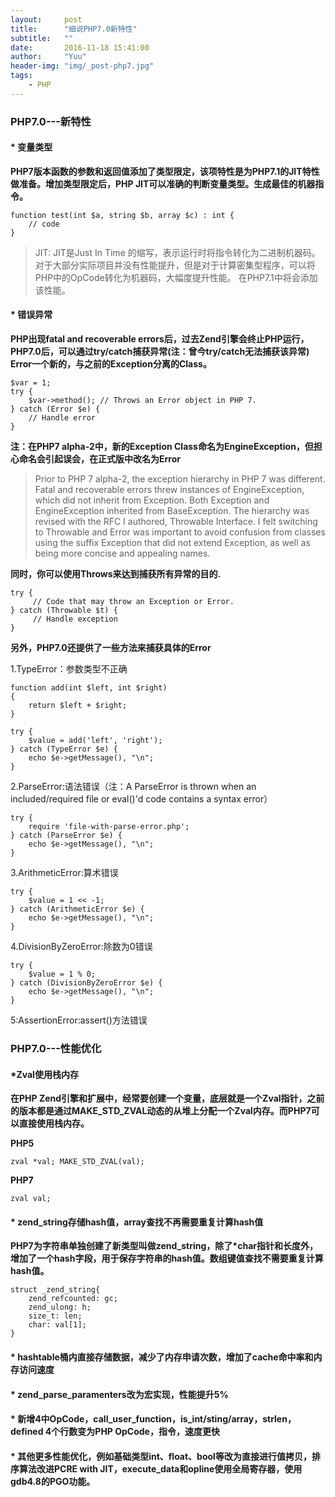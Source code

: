 ```yaml
---
layout:     post
title:      "细说PHP7.0新特性"
subtitle:   ""
date:       2016-11-18 15:41:00
author:     "Yuu"
header-img: "img/_post-php7.jpg"
tags:
    - PHP
---
```


### PHP7.0---新特性

#### * 变量类型
**PHP7版本函数的参数和返回值添加了类型限定，该项特性是为PHP7.1的JIT特性做准备。增加类型限定后，PHP JIT可以准确的判断变量类型。生成最佳的机器指令。**

    function test(int $a, string $b, array $c) : int {
        // code
    }

> JIT:  JIT是Just In Time 的缩写，表示运行时将指令转化为二进制机器码。对于大部分实际项目并没有性能提升，但是对于计算密集型程序，可以将PHP中的OpCode转化为机器码，大幅度提升性能。
> 在PHP7.1中将会添加该性能。

#### * 错误异常
**PHP出现fatal and recoverable errors后，过去Zend引擎会终止PHP运行，PHP7.0后，可以通过try/catch捕获异常(注：曾今try/catch无法捕获该异常)**
**Error一个新的，与之前的Exception分离的Class。**

    $var = 1;
    try {
        $var->method(); // Throws an Error object in PHP 7.
    } catch (Error $e) {
        // Handle error
    }

 **注：在PHP7 alpha-2中，新的Exception Class命名为EngineException，但担心命名会引起误会，在正式版中改名为Error**

> Prior to PHP 7 alpha-2, the exception hierarchy in PHP 7 was different. Fatal and recoverable errors threw instances of EngineException, which did not inherit from Exception. Both Exception and EngineException inherited from BaseException. The hierarchy was revised with the RFC I authored, Throwable Interface. I felt switching to Throwable and Error was important to avoid confusion from classes using the suffix Exception that did not extend Exception, as well as being more concise and appealing names.

**同时，你可以使用Throws来达到捕获所有异常的目的.**

    try {
         // Code that may throw an Exception or Error.
    } catch (Throwable $t) {
         // Handle exception
    }


**另外，PHP7.0还提供了一些方法来捕获具体的Error**

1.TypeError：参数类型不正确

    function add(int $left, int $right)
    {
        return $left + $right;
    }

    try {
        $value = add('left', 'right');
    } catch (TypeError $e) {
        echo $e->getMessage(), "\n";
    }

2.ParseError:语法错误（注：A ParseError is thrown when an included/required file or eval()'d code contains a syntax error）

    try {
        require 'file-with-parse-error.php';
    } catch (ParseError $e) {
        echo $e->getMessage(), "\n";
    }

3.ArithmeticError:算术错误

    try {
        $value = 1 << -1;
    } catch (ArithmeticError $e) {
        echo $e->getMessage(), "\n";
    }

4.DivisionByZeroError:除数为0错误

    try {
        $value = 1 % 0;
    } catch (DivisionByZeroError $e) {
        echo $e->getMessage(), "\n";
    }

5:AssertionError:assert()方法错误

### PHP7.0---性能优化
#### *Zval使用栈内存
**在PHP Zend引擎和扩展中，经常要创建一个变量，底层就是一个Zval指针，之前的版本都是通过MAKE_STD_ZVAL动态的从堆上分配一个Zval内存。而PHP7可以直接使用栈内存。**
    
**PHP5**
    
    zval *val; MAKE_STD_ZVAL(val);

**PHP7**
    
    zval val;


#### * zend_string存储hash值，array查找不再需要重复计算hash值
**PHP7为字符串单独创建了新类型叫做zend_string，除了*char指针和长度外，增加了一个hash字段，用于保存字符串的hash值。数组键值查找不需要重复计算hash值。**

    struct _zend_string{
        zend_refcounted: gc;
        zend_ulong: h;
        size_t: len;
        char: val[1];
    }

#### * hashtable桶内直接存储数据，减少了内存申请次数，增加了cache命中率和内存访问速度
#### * zend_parse_paramenters改为宏实现，性能提升5%
#### * 新增4中OpCode，call_user_function，is_int/sting/array，strlen，defined 4个行数变为PHP OpCode，指令，速度更快
#### * 其他更多性能优化，例如基础类型int、float、bool等改为直接进行值拷贝，排序算法改进PCRE with JIT，execute_data和opline使用全局寄存器，使用gdb4.8的PGO功能。







